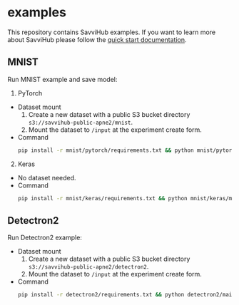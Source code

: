 # examples
This repository contains SavviHub examples. If you want to learn more about SavviHub please follow the [quick start documentation](https://docs.savvihub.com/quick-start).

## MNIST
Run MNIST example and save model:
1. PyTorch
* Dataset mount
  1. Create a new dataset with a public S3 bucket directory `s3://savvihub-public-apne2/mnist`.
  2. Mount the dataset to `/input` at the experiment create form.
* Command
  ```bash
  pip install -r mnist/pytorch/requirements.txt && python mnist/pytorch/main.py --save-model
  ```
2. Keras
* No dataset needed.
* Command
  ```bash
  pip install -r mnist/keras/requirements.txt && python mnist/keras/main.py --save-model
  ```

## Detectron2

Run Detectron2 example:
* Dataset mount
  1. Create a new dataset with a public S3 bucket directory `s3://savvihub-public-apne2/detectron2`.
  2. Mount the dataset to `/input` at the experiment create form.
* Command
  ```bash
  pip install -r detectron2/requirements.txt && python detectron2/main.py
  ```
